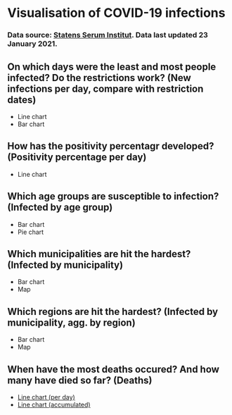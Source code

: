 # Visualisation of COVID-19 infections

### Data source: [Statens Serum Institut](https://covid19.ssi.dk/overvagningsdata). Data last updated 23 January 2021.

## On which days were the least and most people infected? Do the restrictions work? (New infections per day, compare with restriction dates)

- Line chart
- Bar chart

## How has the positivity percentagr developed? (Positivity percentage per day)

- Line chart

## Which age groups are susceptible to infection? (Infected by age group)

- Bar chart
- Pie chart

## Which municipalities are hit the hardest? (Infected by municipality)

- Bar chart
- Map

## Which regions are hit the hardest? (Infected by municipality, agg. by region)

- Bar chart
- Map

## When have the most deaths occured? And how many have died so far? (Deaths)

- [Line chart (per day)](Visualisations/deaths_line_plot.html)
- [Line chart (accumulated)](Visualisations/cumulated_deaths_line_plot.html)